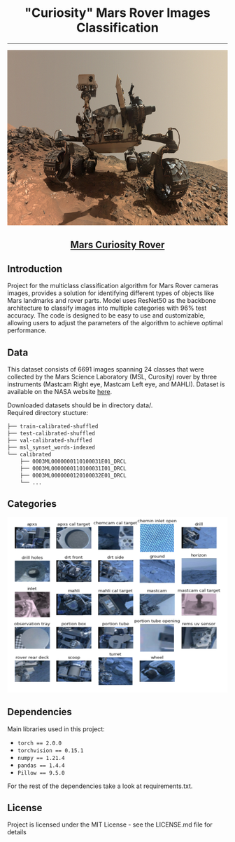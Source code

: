 
<div align="center">

# "Curiosity" Mars Rover Images Classification

----------
<img src='images/rover1.jpg' width=600 height=400>

[Mars Curiosity Rover](https://mars.nasa.gov/msl/home/)
----------

<div align="left">

## Introduction
Project for the multiclass classification algorithm for Mars Rover cameras images, provides a solution for identifying different types of objects like Mars landmarks and rover parts. Model uses ResNet50 as the backbone architecture to classify images into multiple categories with 96% test accuracy. The code is designed to be easy to use and customizable, allowing users to adjust the parameters of the algorithm to achieve optimal performance.

## Data
This dataset consists of 6691 images spanning 24 classes that were collected by the Mars Science Laboratory (MSL, Curosity) rover by three instruments (Mastcam Right eye, Mastcam Left eye, and MAHLI). Dataset is available on the NASA website [here](https://data.nasa.gov/Space-Science/Mars-surface-image-Curiosity-rover-labeled-data-se/cjex-ucks).

Downloaded datasets should be in directory data/.   
Required directory stucture:

    ├── train-calibrated-shuffled
    ├── test-calibrated-shuffled
    ├── val-calibrated-shuffled
    ├── msl_synset_words-indexed
    └── calibrated
        ├── 0003ML0000000110100031E01_DRCL
        ├── 0003ML0000000110100031I01_DRCL
        ├── 0003ML0000000120100032E01_DRCL
        └── ...

## Categories
<img src='images/labels.png' width=600 height=400>

##  Dependencies
Main libraries used in this project:
* `torch == 2.0.0`
* `torchvision == 0.15.1`
* `numpy == 1.21.4`
* `pandas == 1.4.4`
* `Pillow == 9.5.0`

For the rest of the dependencies take a look at requirements.txt.

## License
Project is licensed under the MIT License - see the LICENSE.md file for details
